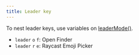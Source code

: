 ```yaml
---
title: Leader key
---
```


To nest leader keys, use variables on [leaderMode()](/rules/leader-mode).

- `leader` `o` `f`: Open Finder
- `leader` `r` `e`: Raycast Emoji Picker
